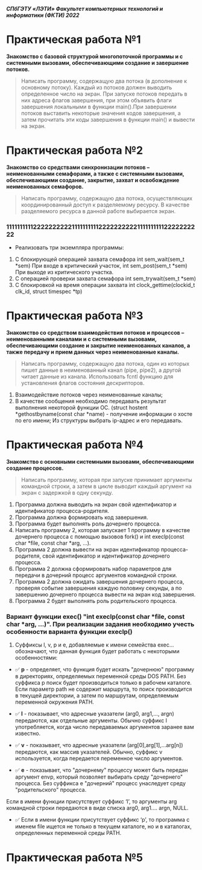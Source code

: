 ***СПбГЭТУ «ЛЭТИ»
Факультет компьютерных технологий и информатики (ФКТИ) 2022***
# Практическая работа №1
**Знакомство с базовой структурой многопоточной программы и с системными вызовами, обеспечивающими создание и завершение потоков.**
>Написать программу, содержащую два потока (в дополнение к основному потоку). Каждый из потоков должен выводить определенное число на экран.
При запуске потоков передать в них адреса флагов завершения, при этом объявить флаги завершения локальными в функции main().При завершении потоков выставить некоторые значения кодов завершения, а затем прочитать эти коды завершения в функции main() и вывести на экран.
# Практическая работа №2
**Знакомство со средствами синхронизации потоков – неименованными семафорами, а также с системными вызовами, обеспечивающими создание, закрытие, захват и освобождение неименованных семафоров.**
>Написать программу, содержащую два потока, осуществляющих координированный доступ к разделяемому ресурсу. В качестве разделяемого ресурса в данной работе выбирается экран.

### 111111111122222222221111111111222222222211111111112222222222
- Реализовать три экземпляра программы:
1. С блокирующей операцией захвата семафора int sem_wait(sem_t *sem) При входе в критический участок, int sem_post(sem_t *sem) При выходе из критического участка.
2. С операцией проверки захвата семафора int sem_trywait(sem_t *sem) 
3. С блокировкой на время операции захвата int clock_gettime(clockid_t clk_id, struct timespec *tp)
# Практическая работа №3
**Знакомство со средством взаимодействия потоков и процессов – неименованными каналами и с системными вызовами, обеспечивающими создание и закрытие неименованных каналов, а также передачу и прием данных через неименованные каналы.**
>Написать программу, содержащую два потока, один из которых пишет данные в неименованный канал (pipe, pipe2), а другой читает данные из канала.
>Использовать fcntl функцию для установления флагов состояния дескрипторов.
1. Взаимодействие потоков через неименованные каналы;
2. В качестве сообщения необходимо передавать результат выполнения некоторой функции ОС. (struct hostent *gethostbyname(const char *name) - получение информации о хосте по его имени; Из структуры выбрать ip-адрес и его передавать.
# Практическая работа №4
**Знакомство с основными системными вызовами, обеспечивающими создание процессов.**
>Написать программу, которая при запуске принимает аргументы командной строки, а затем в цикле выводит каждый аргумент на экран с задержкой в одну секунду.
1. Программа  должна выводить на экран свой идентификатор и идентификатор процесса-родителя.
2. Программа  должна формировать код завершения.
3. Программа  будет выполнять роль дочернего процесса.
4. Написать программу 2, которая запускает 1 программу в качестве дочернего процесса с помощью вызовов fork() и int execlp(const char *file, const char *arg, ...).
5. Программа 2 должна вывести на экран идентификатор процесса-родителя, свой идентификатор и идентификатор дочернего процесса.
6. Программа 2 должна сформировать набор параметров для передачи в дочерний процесс аргументов командной строки.
7. Программа 2 должна ожидать завершения дочернего процесса, проверяя событие завершения каждую половину секунды, а по завершению дочернего процесса вывести на экран код завершения.
8. Программа 2 будет выполнять роль родительского процесса. 
### Вариант функции exec() "int execlp(const char *file, const char *arg, ...)". При реализации задания необходимо учесть особенности варианта функции execlp()
1. Суффиксы l, v, p и e, добавляемые к имени семейства
                   exec...   обозначают,   что  данная  функция  будет
                   работать с некоторыми особенностями:

-  &#9989; **p** - определяет, что функция будет искать "дочернюю" программу в директориях, определяемых переменной среды DOS PATH. Без суффикса p поиск будет  производиться только в рабочем каталоге. Если параметр path  не  содержит  маршрута, то поиск производится в текущей директории, а затем по маршрутaм, определяемым переменной окружения PATH.

-  &#9989; **l** - показывает, что адресные указатели (arg0, arg1,..., argn) передаются, как отдельные аргументы. Обычно суффикс l употребляется, когда число передаваемых аргументов заранее вам известно.

-  &#9989; **v** - показывает, что адресные указатели (arg[0],arg[1],...arg[n]) передаются, как массив указателей. Обычно, суффикс v используется, когда передаeтся переменное число аргументов.

-  &#9989; **e** - показывает, что "дочернему" процессу может быть передан аргумент envp, который позволяет выбирать среду "дочернего" процесса. Без суффикса e "дочерний" процесс унаследует среду "родительского" процесса.

 Если в имени функции присутствует суффикс ‘l’, то аргументы arg командной строки передаются в виде списка arg0, arg1.... argn, NULL.
-  &#9989; Если в имени функции присутствует суффикс ‘p’, то программа с именем file ищется не только в текущем каталоге, но и в каталогах, определенных переменной среды PATH.
# Практическая работа №5
